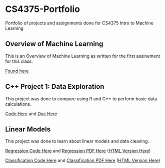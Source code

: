 # CS4375-Portfolio
Portfolio of projects and assignments done for CS4375 Intro to Machine Learning

## Overview of Machine Learning
This is an Overview of Machine Learning as written for the first assinement for this class. 

[Found here](Overview_of_ML.pdf)

## C++ Project 1: Data Exploration
This project was done to compare using R and C++ to perform basic data calculations. 

[Code Here](cpp/project1/Main.cpp) and [Doc Here](cpp/project1/project1.pdf)

## Linear Models
This project was done to learn about linear models and data cleaning. 

[Regression Code Here](r/linear_models/Regression.rmd) and [Regression PDF Here](r/linear_models/Linear_Models_Regression.pdf) ([HTML Version Here](r/linear_models/Regression.html))

[Classification Code Here](r/linear_models/Classification.rmd) and [Classification PDF Here](r/linear_models/Linear_Models_Classification.pdf) ([HTML Version Here](r/linear_models/Regression.html))